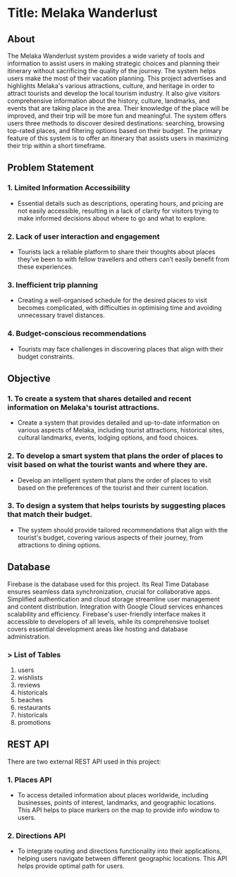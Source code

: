 <h1> Title: Melaka Wanderlust </h1>

<h2> About </h2>

The Melaka Wanderlust system provides a wide variety of tools and information to assist users in making strategic choices and planning their itinerary without sacrificing the quality of the journey. The system helps users make the most of their vacation planning. This project advertises and highlights Melaka's various attractions, culture, and heritage in order to attract tourists and develop the local tourism industry. It also give visitors comprehensive information about the history, culture, landmarks, and events that are taking place in the area. Their knowledge of the place will be improved, and their trip will be more fun and meaningful. The system offers users three methods to discover desired destinations: searching, browsing top-rated places, and filtering options based on their budget. The primary feature of this system is to offer an itinerary that assists users in maximizing their trip within a short timeframe. 

<h2> Problem Statement </h2>

<h3> 1. Limited Information Accessibility </h3>

- Essential details such as descriptions, operating hours, and pricing are not easily accessible, resulting in a lack of clarity for visitors trying to make informed decisions about where to go and what to explore.

<h3> 2. Lack of user interaction and engagement </h3>

- Tourists lack a reliable platform to share their thoughts about places they’ve been to with fellow travellers and others can’t easily benefit from these experiences.

<h3> 3. Inefficient trip planning </h3>

- Creating a well-organised schedule for the desired places to visit becomes complicated, with difficulties in optimising time and avoiding unnecessary travel distances.

<h3> 4. Budget-conscious recommendations </h3>

- Tourists may face challenges in discovering places that align with their budget constraints.

<h2> Objective </h2>

<h3> 1. To create a system that shares detailed and recent information on Melaka's tourist attractions. </h3>

- Create a system that provides detailed and up-to-date information on various aspects of Melaka, including tourist attractions, historical sites, cultural landmarks, events, lodging options, and food choices.

<h3> 2. To develop a smart system that plans the order of places to visit based on what the tourist wants and where they are.
 </h3>

- Develop an intelligent system that plans the order of places to visit based on the preferences of the tourist and their current location.

<h3> 3. To design a system that helps tourists by suggesting places that match their budget. </h3>

- The system should provide tailored recommendations that align with the tourist's budget, covering various aspects of their journey, from attractions to dining options.

<h2> Database </h2>

Firebase is the database used for this project. Its Real Time Database ensures seamless data synchronization, crucial for collaborative apps. Simplified authentication and cloud storage streamline user management and content distribution. Integration with Google Cloud services enhances scalability and efficiency. Firebase's user-friendly interface makes it accessible to developers of all levels, while its comprehensive toolset covers essential development areas like hosting and database administration.

<h3> > List of Tables </h3>

1. users
2. wishlists
3. reviews
4. historicals
5. beaches
6. restaurants
7. historicals
8. promotions

<h2> REST API </h2>
There are two external REST API used in this project:

<h3> 1. Places API </h3>

- To access detailed information about places worldwide, including businesses, points of interest, landmarks, and geographic locations. This API helps to place markers on the map to provide info window to users.

<h3> 2. Directions API </h3> 

- To integrate routing and directions functionality into their applications, helping users navigate between different geographic locations. This API helps provide optimal path for users.
